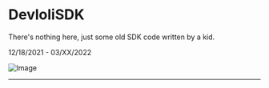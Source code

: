 # DevloliSDK

There's nothing here, just some old SDK code written by a kid.

12/18/2021 - 03/XX/2022
  
![Image](https://cdn.discordapp.com/attachments/1079792251544289454/1192058328109563975/Untitled-1.png?ex=65a7b1d4&is=65953cd4&hm=8a70e7b3082833bce46b3594101f59f4034837ec3541b97923f533131e867186&)

---
